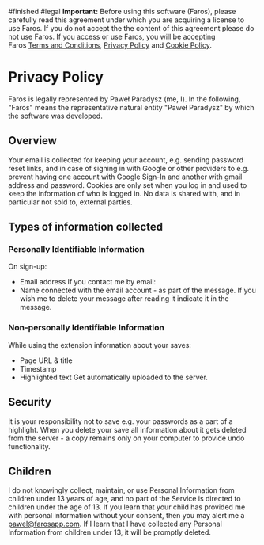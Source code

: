 #finished #legal
**Important:** Before using this software (Faros), please carefully read this agreement under which you are acquiring a license to use Faros. If you do not accept the the content of this agreement please do not use Faros. If you access or use Faros, you will be accepting Faros [Terms and Conditions](https://web-highlights.com/legal/terms-of-service), [Privacy Policy](https://web-highlights.com/legal/privacy-policy) and [Cookie Policy](https://web-highlights.com/legal/cookies).
# Privacy Policy

Faros is legally represented by Paweł Paradysz (me, I). In the following, "Faros" means the representative natural entity "Paweł Paradysz" by which the software was developed.

## Overview
Your email is collected for keeping your account, e.g. sending password reset links, and in case of signing in with Google or other providers to e.g. prevent having one account with Google Sign-In and another with gmail address and password.
Cookies are only set when you log in and used to keep the information of who is logged in.
No data is shared with, and in particular not sold to, external parties.
<!-- ## Introduction
Faros provides this Privacy Policy to inform you of our policies and procedures regarding the collection, use, disclosure and protection of information that apply to the Service, as well as your choices regarding the collection and use of information. No data is shared with, and in particular not sold to, external parties. -->
## Types of information collected
### Personally Identifiable Information
On sign-up:
* Email address
If you contact me by email:
* Name connected with the email account - as part of the message.
  If you wish me to delete your message after reading it indicate it in the message.
###  Non-personally Identifiable Information
While using the extension information about your saves: 
* Page URL & title
* Timestamp
* Highlighted text
Get automatically uploaded to the server.
## Security
It is your responsibility not to save e.g. your passwords as a part of a highlight.
When you delete your save all information about it gets deleted from the server - a copy remains only on your computer to provide undo functionality.
## Children
I do not knowingly collect, maintain, or use Personal Information from children under 13 years of age, and no part of the Service is directed to children under the age of 13. If you learn that your child has provided me with personal information without your consent, then you may alert me a pawel@farosapp.com. If I learn that I have collected any Personal Information from children under 13, it will be promptly deleted.




